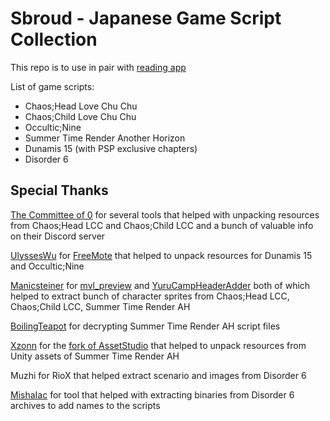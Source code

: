 # Sbroud - Japanese Game Script Collection

This repo is to use in pair with [reading app](https://github.com/Gunoshozo/sbroud-jp-scripts)

List of game scripts:
- Chaos;Head Love Chu Chu
- Chaos;Child Love Chu Chu
- Occultic;Nine
- Summer Time Render Another Horizon
- Dunamis 15 (with PSP exclusive chapters)
- Disorder 6



## Special Thanks

[The Committee of 0](https://github.com/CommitteeOfZero) for several tools that helped with unpacking resources from Chaos;Head LCC and Chaos;Child LCC and a bunch of valuable info on their Discord server

[UlyssesWu](https://github.com/UlyssesWu) for [FreeMote](https://github.com/UlyssesWuFreeMote) that helped to unpack resources for Dunamis 15 and Occultic;Nine

[Manicsteiner](https://github.com/Manicsteiner) for [mvl_preview](https://github.comManicsteiner/mvl_preview) and [YuruCampHeaderAdder](https://github.com/ManicsteinerYuruCampHeaderAdder) both of which helped to extract bunch of character sprites from Chaos;Head LCC, Chaos;Child LCC, Summer Time Render AH</p>

[BoilingTeapot](https://github.com/BoilingTeapot) for decrypting Summer Time Render AH script files

[Xzonn](https://github.com/Xzonn) for the [fork of AssetStudio](https://github.com/XzonnAssetStudio) that helped to unpack resources from Unity assets of Summer Time Render AH

Muzhi for RioX that helped extract scenario and images from Disorder 6

[MishaIac](https://github.com/MishaIac) for tool that helped with extracting binaries from Disorder 6 archives to add names to the scripts
